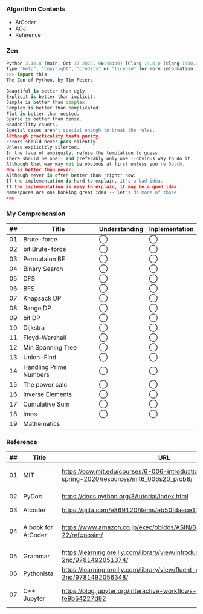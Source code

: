 ### Algorithm Contents
- AtCoder
- AOJ
- Reference

### Zen

```py
Python 3.10.8 (main, Oct 13 2022, 09:48:40) [Clang 14.0.0 (clang-1400.0.29.102)] on darwin
Type "help", "copyright", "credits" or "license" for more information.
>>> import this
The Zen of Python, by Tim Peters

Beautiful is better than ugly.
Explicit is better than implicit.
Simple is better than complex.
Complex is better than complicated.
Flat is better than nested.
Sparse is better than dense.
Readability counts.
Special cases aren't special enough to break the rules.
Although practicality beats purity.
Errors should never pass silently.
Unless explicitly silenced.
In the face of ambiguity, refuse the temptation to guess.
There should be one-- and preferably only one --obvious way to do it.
Although that way may not be obvious at first unless you're Dutch.
Now is better than never.
Although never is often better than *right* now.
If the implementation is hard to explain, it's a bad idea.
If the implementation is easy to explain, it may be a good idea.
Namespaces are one honking great idea -- let's do more of those!
>>>
```

### My Comprehension

| ## |  Title     | Understanding | Inplementation |
|----|------------|---------------|----------------|
| 01 | Brute-force | ◯  | ◯ |
| 02 | bit Brute-force | ◯   | ◯ |
| 03 | Permutaion BF | ◯  | ◯ |
| 04 | Binary Search | ◯   | ◯ |
| 05 | DFS        | ◯  | ◯ |
| 06 | BFS        | ◯  | ◯ |
| 07 | Knapsack DP| ◯  | ◯ |
| 08 | Range DP   | ◯  | ◯ |
| 09 | bit DP     | ◯  | ◯ |
| 10 | Dijkstra   | ◯  | ◯ |
| 11 | Floyd–Warshall| ◯ | ◯ |
| 12 | Min Spanning Tree | ◯   | ◯ |
| 13 | Union-Find | ◯   | ◯ |
| 14 | Handling Prime Numbers | ◯  | ◯ |
| 15 | The power calc | ◯ | ◯ |
| 16 | Inverse Elements| ◯ | ◯ |
| 17 | Cumulative Sum | ◯ | ◯|
| 18 | Imos       | ◯ | ◯ |
| 19 | Mathematics | | |


### Reference

| ## |  Title  | URL       | Note |
|----|---------|-----------|------|
| 01 | MIT     | https://ocw.mit.edu/courses/6-006-introduction-to-algorithms-spring-2020/resources/mit6_006s20_prob8/ |Lecture about Algorithms|
| 02 | PyDoc   | https://docs.python.org/3/tutorial/index.html |Official Doc|
| 03 | Atcoder | https://qiita.com/e869120/items/eb50fdaece12be418faa |100|
| 04 | A book for AtCoder| https://www.amazon.co.jp/exec/obidos/ASIN/B00CY9256C/aaaaab0c-22/ref=nosim/| One of the popular coding books |
| 05 | Grammar　| https://learning.oreilly.com/library/view/introducing-python-2nd/9781492051374/ | From Oreilly |
| 06 | Pythonista| https://learning.oreilly.com/library/view/fluent-python-2nd/9781492056348/ | From Oreilly |
| 07 | C++ Jupyter| https://blog.jupyter.org/interactive-workflows-for-c-with-jupyter-fe9b54227d92 | Jupyter Env for C++ |
